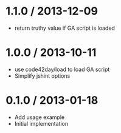 
1.1.0 / 2013-12-09
==================

 * return truthy value if GA script is loaded

1.0.0 / 2013-10-11 
==================

 * use code42day/load to load GA script
 * Simplify jshint options

0.1.0 / 2013-01-18 
==================

 * Add usage example
 * Initial implementation
